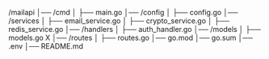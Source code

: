 /mailapi
│── /cmd
│   ├── main.go
│── /config
│   ├── config.go
│── /services
│   ├── email_service.go
│   ├── crypto_service.go
│   ├── redis_service.go
│── /handlers
│   ├── auth_handler.go
│── /models
│   ├── models.go  X
│── /routes
│   ├── routes.go
│── go.mod
│── go.sum
│── .env
│── README.md
